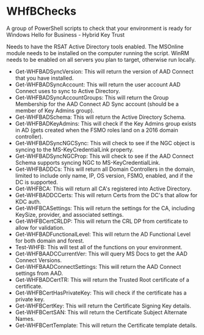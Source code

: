 # WHfBChecks
A group of PowerShell scripts to check that your environment is ready for Windows Hello for Business - Hybrid Key Trust

Needs to have the RSAT Active Directory tools enabled.
The MSOnline module needs to be installed on the computer running the script.
WinRM needs to be enabled on all servers you plan to target, otherwise run locally.

- Get-WHFBADSyncVersion:        This will return the version of AAD Connect that you have installed.
- Get-WHFBADSyncAccount:        This will return the user account AAD Connect uses to sync to Active Directory.
- Get-WHFBADSyncAccountGroups:  This will return the Group Membership for the AAD Connect AD Sync account (should be a member of Key Admins group).
- Get-WHFBADSchema:             This will return the Active Directory Schema.
- Get-WHFBADKeyAdmins:          This will check if the Key Admins group exists in AD (gets created when the FSMO roles land on a 2016 domain controller).
- Get-WHFBADSyncNGCSync:        This will check to see if the NGC object is syncing to the MS-KeyCredentialLink property.
- Get-WHFBADSyncNGCProp:        This will check to see if the AAD Connect Schema supports syncing NGC to MS-KeyCredentialLink.
- Get-WHFBADDCs:                This will return all Domain Controllers in the domain, limited to include only name, IP, OS version, FSMO, enabled, and if the DC is supported.
- Get-WHFBCA:                   This will return all CA's registered into Active Directory.
- Get-WHFBADDCCerts:            This will return Certs from the DC's that allow for KDC auth.
- Get-WHFBCASettings:           This will return the settings for the CA, including KeySize, provider, and associated settings.
- Get-WHFBCertCRLDP:            This will return the CRL DP from certificate to allow for validation.
- Get-WHFBADFunctionalLevel:    This will return the AD Functional Level for both domain and forest.
- Test-WHFB:                    This will test all of the functions on your environment.
- Get-WHFBAADCCurrentVer:       This will query MS Docs to get the AAD Connect Versions.
- Get-WHFBAADConnectSettings:   This will return the AAD Connect settings from AAD.
- Get-WHFBADCertTR:             This will return the Trusted Root certificate of a certificate.
- Get-WHFBCertHasPrivateKey:    This will check if the certificate has a private key.
- Get-WHFBCertKey:              This will return the Certificate Signing Key details.
- Get-WHFBCertSAN:              This will return the Certificate Subject Alternate Names.
- Get-WHFBCertTemplate:         This will return the Certificate template details.